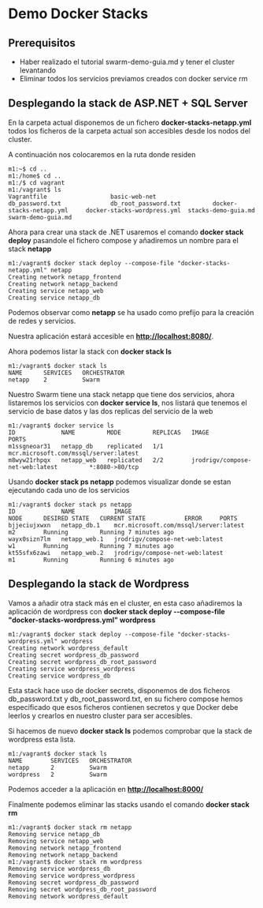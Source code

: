 # Demo Docker Stacks

## Prerequisitos

- Haber realizado el tutorial swarm-demo-guia.md y tener el cluster levantando
- Eliminar todos los servicios previamos creados con docker service rm

## Desplegando la stack de ASP.NET + SQL Server

En la carpeta actual disponemos de un fichero **docker-stacks-netapp.yml** todos los ficheros de la carpeta actual son accesibles desde los nodos del cluster.

A continuación nos colocaremos en la ruta donde residen

```shell wrap
m1:~$ cd ..
m1:/home$ cd ..
m1:/$ cd vagrant
m1:/vagrant$ ls
Vagrantfile                  basic-web-net                db_password.txt              db_root_password.txt         docker-stacks-netapp.yml     docker-stacks-wordpress.yml  stacks-demo-guia.md          swarm-demo-guia.md
```

Ahora para crear una stack de .NET usaremos el comando **docker stack deploy** pasandole el fichero compose y añadiremos un nombre para el stack **netapp**

```shell wrap
m1:/vagrant$ docker stack deploy --compose-file "docker-stacks-netapp.yml" netapp
Creating network netapp_frontend
Creating network netapp_backend
Creating service netapp_web
Creating service netapp_db
```

Podemos observar como **netapp** se ha usado como prefijo para la creación de redes y servicios.

Nuestra aplicación estará accesible en **<http://localhost:8080/>**.

Ahora podemos listar la stack con **docker stack ls**

```shell wrap
m1:/vagrant$ docker stack ls
NAME      SERVICES   ORCHESTRATOR
netapp    2          Swarm
```

Nuestro Swarm tiene una stack netapp que tiene dos servicios, ahora listaremos los servicios con **docker service ls**,  nos listará que tenemos el servicio de base datos y las dos replicas del servicio de la web

```shell wrap
m1:/vagrant$ docker service ls
ID             NAME         MODE         REPLICAS   IMAGE                                   PORTS
m1ssgneoar31   netapp_db    replicated   1/1        mcr.microsoft.com/mssql/server:latest
m8wyw21rhpqx   netapp_web   replicated   2/2        jrodrigv/compose-net-web:latest         *:8080->80/tcp
```

Usando **docker stack ps netapp** podemos visualizar donde se estan ejecutando cada uno de los servicios

```shell wrap
m1:/vagrant$ docker stack ps netapp
ID             NAME           IMAGE                                   NODE      DESIRED STATE   CURRENT STATE           ERROR     PORTS
bjjeciujxwxn   netapp_db.1    mcr.microsoft.com/mssql/server:latest   m2        Running         Running 7 minutes ago
wayx0sizn7lm   netapp_web.1   jrodrigv/compose-net-web:latest         w1        Running         Running 7 minutes ago
kt55sfx6zawi   netapp_web.2   jrodrigv/compose-net-web:latest         m1        Running         Running 6 minutes ago
```

## Desplegando la stack de Wordpress

Vamos a añadir otra stack más en el cluster, en esta caso añadiremos la aplicación de wordpress con **docker stack deploy --compose-file "docker-stacks-wordpress.yml" wordpress**

```shell wrap
m1:/vagrant$ docker stack deploy --compose-file "docker-stacks-wordpress.yml" wordpress
Creating network wordpress_default
Creating secret wordpress_db_password
Creating secret wordpress_db_root_password
Creating service wordpress_wordpress
Creating service wordpress_db
```

Esta stack hace uso de docker secrets, disponemos de dos ficheros db_password.txt y db_root_password.txt, en su fichero compose hemos especificado que esos ficheros contienen secretos y que Docker debe leerlos y crearlos en nuestro cluster para ser accesibles.

Si hacemos de nuevo **docker stack ls** podemos comprobar que la stack de wordpress esta lista.

```shell wrap
m1:/vagrant$ docker stack ls
NAME        SERVICES   ORCHESTRATOR
netapp      2          Swarm
wordpress   2          Swarm
```

Podemos acceder a la aplicación en **<http://localhost:8000/>**

Finalmente podemos eliminar las stacks usando el comando **docker stack rm**

```shell wrap
m1:/vagrant$ docker stack rm netapp
Removing service netapp_db
Removing service netapp_web
Removing network netapp_frontend
Removing network netapp_backend
m1:/vagrant$ docker stack rm wordpress
Removing service wordpress_db
Removing service wordpress_wordpress
Removing secret wordpress_db_password
Removing secret wordpress_db_root_password
Removing network wordpress_default
```
